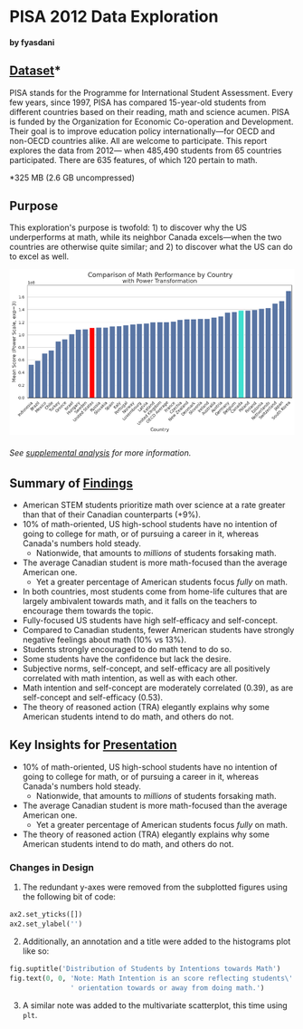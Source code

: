 # PISA 2012 Data Exploration
#### by fyasdani

## [Dataset](https://www.google.com/url?q=https://s3.amazonaws.com/udacity-hosted-downloads/ud507/pisa2012.csv.zip&sa=D&ust=1581581520574000)\*

PISA stands for the Programme for International Student Assessment. Every few
years, since 1997, PISA has compared 15-year-old students from different
countries based on their reading, math and science acumen. PISA is funded by
the Organization for Economic Co-operation and Development. Their goal is to
improve education policy internationally—for OECD and non-OECD countries alike.
All are welcome to participate. This report explores the data from 2012—
when 485,490 students from 65 countries participated. There are 635 features,
of which 120 pertain to math.

\*325 MB (2.6 GB uncompressed)

## Purpose

This exploration's purpose is twofold: 1) to discover why the US underperforms
at math, while its neighbor Canada excels—when the two countries are otherwise
quite similar; and 2) to discover what the US can do to excel as well.

![barplot comparing math performance of countries](added-analysis/math_perf.png)

###### See [supplemental analysis](https://github.com/fyasdani/pisa-exploration/blob/main/added-analysis/supplemental.html) for more information.

## Summary of [Findings](https://raw.githack.com/fyasdani/pisa-exploration/main/exploration.html)

-   American STEM students prioritize math over science at a rate greater than
    that of their Canadian counterparts (+9%).
-   10% of math-oriented, US high-school students have no intention of going to
    college for math, or of pursuing a career in it, whereas Canada's numbers
    hold steady.
    -   Nationwide, that amounts to *millions* of students forsaking math.
-   The average Canadian student is more math-focused than the average American
    one.
    -   Yet a greater percentage of American students focus *fully* on math.
-   In both countries, most students come from home-life cultures that are
    largely ambivalent towards math, and it falls on the teachers to encourage
    them towards the topic.
-   Fully-focused US students have high self-efficacy and self-concept.
-   Compared to Canadian students, fewer American students have strongly
    negative feelings about math (10% vs 13%).
-   Students strongly encouraged to do math tend to do so.
-   Some students have the confidence but lack the desire.
-   Subjective norms, self-concept, and self-efficacy are all positively
    correlated with math intention, as well as with each other.
-   Math intention and self-concept are moderately correlated (0.39), as are
    self-concept and self-efficacy (0.53).
-   The theory of reasoned action (TRA) elegantly explains why some American
    students intend to do math, and others do not.

## Key Insights for [Presentation](https://raw.githack.com/fyasdani/pisa-exploration/main/explanation.slides.html#/)

-   10% of math-oriented, US high-school students have no intention of going to
    college for math, or of pursuing a career in it, whereas Canada's numbers
    hold steady.
    -   Nationwide, that amounts to *millions* of students forsaking math.
-   The average Canadian student is more math-focused than the average American
    one.
    -   Yet a greater percentage of American students focus *fully* on math.
-   The theory of reasoned action (TRA) elegantly explains why some American
    students intend to do math, and others do not.

### Changes in Design

1)  The redundant y-axes were removed from the subplotted figures using the
    following bit of code:

```python
ax2.set_yticks([])
ax2.set_ylabel('')
```

2)  Additionally, an annotation and a title were added to the histograms plot
    like so:

```python
fig.suptitle('Distribution of Students by Intentions towards Math')
fig.text(0, 0, 'Note: Math Intention is an score reflecting students\'' 
               ' orientation towards or away from doing math.')
```

3)  A similar note was added to the multivariate scatterplot, this time using
    `plt`.
